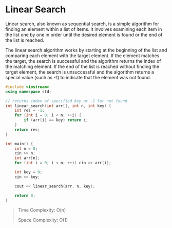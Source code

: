 # Linear Search

Linear search, also known as sequential search, is a simple algorithm for finding an element within a list of items. It involves examining each item in the list one by one in order until the desired element is found or the end of the list is reached.

The linear search algorithm works by starting at the beginning of the list and comparing each element with the target element. If the element matches the target, the search is successful and the algorithm returns the index of the matching element. If the end of the list is reached without finding the target element, the search is unsuccessful and the algorithm returns a special value (such as -1) to indicate that the element was not found.

```cpp
#include <iostream>
using namespace std;

// returns index of specified key or -1 for not found
int linear_search(int arr[], int n, int key) {
    int res = -1;
    for (int i = 0; i < n; ++i) {
        if (arr[i] == key) return i;
    }
    return res;
}

int main() {
    int n = 0;
    cin >> n;
    int arr[n];
    for (int i = 0; i < n; ++i) cin >> arr[i];

    int key = 0;
    cin >> key;

    cout << linear_search(arr, n, key);

    return 0;
}
```

> Time Complexity: O(n)
>
> Space Complexity: O(1)
